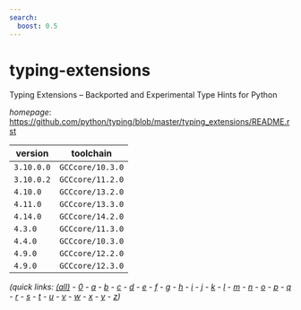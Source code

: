 ```yaml
---
search:
  boost: 0.5
---
```

# typing-extensions

Typing Extensions – Backported and Experimental Type Hints for Python

*homepage*: <https://github.com/python/typing/blob/master/typing_extensions/README.rst>

version | toolchain
--------|----------
``3.10.0.0`` | ``GCCcore/10.3.0``
``3.10.0.2`` | ``GCCcore/11.2.0``
``4.10.0`` | ``GCCcore/13.2.0``
``4.11.0`` | ``GCCcore/13.3.0``
``4.14.0`` | ``GCCcore/14.2.0``
``4.3.0`` | ``GCCcore/11.3.0``
``4.4.0`` | ``GCCcore/10.3.0``
``4.9.0`` | ``GCCcore/12.2.0``
``4.9.0`` | ``GCCcore/12.3.0``


*(quick links: [(all)](../index.md) - [0](../0/index.md) - [a](../a/index.md) - [b](../b/index.md) - [c](../c/index.md) - [d](../d/index.md) - [e](../e/index.md) - [f](../f/index.md) - [g](../g/index.md) - [h](../h/index.md) - [i](../i/index.md) - [j](../j/index.md) - [k](../k/index.md) - [l](../l/index.md) - [m](../m/index.md) - [n](../n/index.md) - [o](../o/index.md) - [p](../p/index.md) - [q](../q/index.md) - [r](../r/index.md) - [s](../s/index.md) - [t](../t/index.md) - [u](../u/index.md) - [v](../v/index.md) - [w](../w/index.md) - [x](../x/index.md) - [y](../y/index.md) - [z](../z/index.md))*

